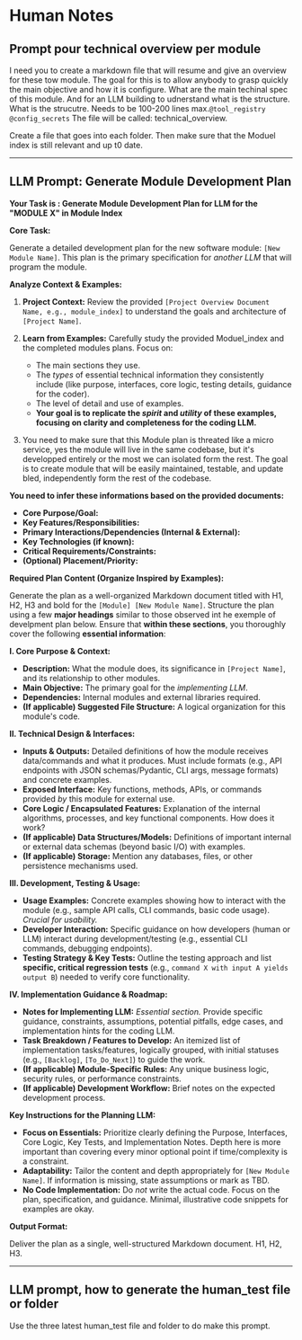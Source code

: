 # Human Notes

## Prompt pour technical overview per module

I need you to create a markdown file that will resume and give an overview for these tow module. The goal for this is to allow anybody to grasp quickly the main objective and how it is configure. What are the main techinal spec of this module. And for an LLM building to udnerstand what is the structure. What is the strucutre. Needs to be 100-200 lines max.`@tool_registry` `@config_secrets`  The file will be called: technical_overview. 



Create a file that goes into each folder. Then make sure that the Moduel index is still relevant and up t0 date.





---

## **LLM Prompt: Generate Module Development Plan**

**Your Task is : Generate Module Development Plan for LLM for the "MODULE X" in Module Index** 

**Core Task:**

Generate a detailed development plan for the new software module: `[New Module Name]`. This plan is the primary specification for *another LLM* that will program the module.

**Analyze Context & Examples:**

1.  **Project Context:** Review the provided `[Project Overview Document Name, e.g., module_index]` to understand the goals and architecture of `[Project Name]`.
2.  **Learn from Examples:** Carefully study the provided Moduel_index and the completed modules plans. Focus on:
    *   The main sections they use.
    *   The *types* of essential technical information they consistently include (like purpose, interfaces, core logic, testing details, guidance for the coder).
    *   The level of detail and use of examples.
    *   **Your goal is to replicate the *spirit* and *utility* of these examples, focusing on clarity and completeness for the coding LLM.**

3.  You need to make sure that this Module plan is threated like a micro service, yes the module will live in the same codebase, but it's developped entirely or the most we can isolated form the rest. The goal is to create module that will be easily maintained, testable, and update bled, independently form the rest of the codebase.

**You need to infer these informations based on the provided documents:**



*   **Core Purpose/Goal:** 
*   **Key Features/Responsibilities:**
*   **Primary Interactions/Dependencies (Internal & External):** 
*   **Key Technologies (if known):** 
*   **Critical Requirements/Constraints:** 
*   **(Optional) Placement/Priority:**

**Required Plan Content (Organize Inspired by Examples):**

Generate the plan as a well-organized Markdown document titled with H1, H2, H3 and bold for the `[Module] [New Module Name]`. Structure the plan using a few **major headings** similar to those observed int he exemple of develpment plan below. Ensure that **within these sections**, you thoroughly cover the following **essential information**:

**I. Core Purpose & Context:**

*   **Description:** What the module does, its significance in `[Project Name]`, and its relationship to other modules.
*   **Main Objective:** The primary goal for the *implementing LLM*.
*   **Dependencies:** Internal modules and external libraries required.
*   **(If applicable) Suggested File Structure:** A logical organization for this module's code.

**II. Technical Design & Interfaces:**

*   **Inputs & Outputs:** Detailed definitions of how the module receives data/commands and what it produces. Must include formats (e.g., API endpoints with JSON schemas/Pydantic, CLI args, message formats) and concrete examples.
*   **Exposed Interface:** Key functions, methods, APIs, or commands provided *by* this module for external use.
*   **Core Logic / Encapsulated Features:** Explanation of the internal algorithms, processes, and key functional components. How does it work?
*   **(If applicable) Data Structures/Models:** Definitions of important internal or external data schemas (beyond basic I/O) with examples.
*   **(If applicable) Storage:** Mention any databases, files, or other persistence mechanisms used.

**III. Development, Testing & Usage:**

*   **Usage Examples:** Concrete examples showing how to interact with the module (e.g., sample API calls, CLI commands, basic code usage). *Crucial for usability.*
*   **Developer Interaction:** Specific guidance on how developers (human or LLM) interact during development/testing (e.g., essential CLI commands, debugging endpoints).
*   **Testing Strategy & Key Tests:** Outline the testing approach and list **specific, critical regression tests** (e.g., `command X with input A yields output B`) needed to verify core functionality.

**IV. Implementation Guidance & Roadmap:**

*   **Notes for Implementing LLM:** *Essential section.* Provide specific guidance, constraints, assumptions, potential pitfalls, edge cases, and implementation hints for the coding LLM.
*   **Task Breakdown / Features to Develop:** An itemized list of implementation tasks/features, logically grouped, with initial statuses (e.g., `[Backlog]`, `[To_Do_Next]`) to guide the work.
*   **(If applicable) Module-Specific Rules:** Any unique business logic, security rules, or performance constraints.
*   **(If applicable) Development Workflow:** Brief notes on the expected development process.

**Key Instructions for the Planning LLM:**

*   **Focus on Essentials:** Prioritize clearly defining the Purpose, Interfaces, Core Logic, Key Tests, and Implementation Notes. Depth here is more important than covering every minor optional point if time/complexity is a constraint.
*   **Adaptability:** Tailor the content and depth appropriately for `[New Module Name]`. If information is missing, state assumptions or mark as TBD.
*   **No Code Implementation:** Do *not* write the actual code. Focus on the plan, specification, and guidance. Minimal, illustrative code snippets for examples are okay.

**Output Format:**

Deliver the plan as a single, well-structured Markdown document. H1, H2, H3.

---



## LLM prompt, how to generate the human_test file or folder



Use the three latest human_test file and folder to do make this prompt.
